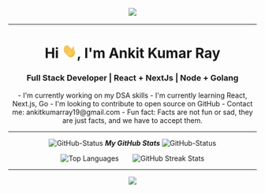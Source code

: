 <p align="center">
  <img src="https://github.com/thompsonemerson/thompsonemerson/raw/master/cover-thompson.png" height="200">
</p>
<hr>
<h1 align="center">Hi <img src="https://raw.githubusercontent.com/ABSphreak/ABSphreak/master/gifs/Hi.gif" width="30px">, I'm Ankit Kumar Ray</h1>

<h3 align="center">Full Stack Developer | React + NextJs | Node + Golang</h3>

<p align="center">
- I'm currently working on my DSA skills  
- I'm currently learning React, Next.js, Go  
- I'm looking to contribute to open source on GitHub  
- Contact me: ankitkumarray19@gmail.com  
- Fun fact: Facts are not fun or sad, they are just facts, and we have to accept them.  
</p>

<hr>

<p align="center">
  <img src="https://media.giphy.com/media/8UHRm5oY4k4FDxq5QG/giphy.gif" width="30px" alt="GitHub-Status">
  <i><b>My GitHub Stats</b></i>
  <img src="https://media.giphy.com/media/8UHRm5oY4k4FDxq5QG/giphy.gif" width="30px" alt="GitHub-Status">
</p>

<p align="center">
  <img src="https://github-readme-stats.vercel.app/api/top-langs?username=Ankit-69k&show_icons=true&locale=en&layout=compact" alt="Top Languages" width="45%" height="200">
  <span style="display:inline-block; width: 4%;"></span> 
  <img src="https://github-readme-streak-stats.herokuapp.com/?user=Ankit-69k" alt="GitHub Streak Stats" width="45%" height="200">
</p>

<hr>

<p align="center">
  <img src="https://capsule-render.vercel.app/api?type=waving&color=gradient&height=60&section=footer"/>
</p>
